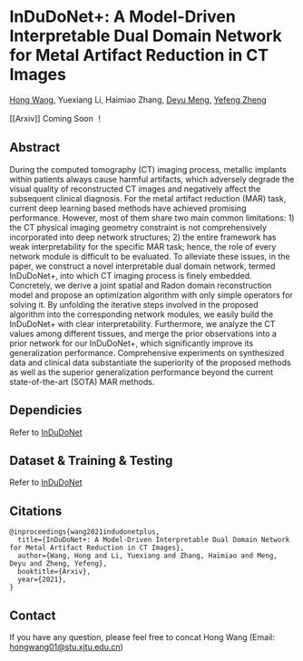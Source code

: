 # InDuDoNet+: A Model-Driven Interpretable Dual Domain Network for Metal Artifact Reduction in CT Images
[Hong Wang](https://hongwang01.github.io/), Yuexiang Li, Haimiao Zhang, [Deyu Meng](http://gr.xjtu.edu.cn/web/dymeng), [Yefeng Zheng](https://sites.google.com/site/yefengzheng/)

[[Arxiv]] Coming Soon ！

## Abstract
During the computed tomography (CT) imaging process, metallic implants within patients always cause harmful artifacts, which adversely degrade the visual quality of reconstructed CT images and negatively affect the subsequent clinical diagnosis. For the metal artifact reduction (MAR) task, current deep learning based methods have achieved promising performance. However, most of them share two main common limitations: 1) the CT physical imaging geometry constraint is not comprehensively incorporated into deep network structures; 2) the entire framework has weak interpretability for the specific MAR task; hence, the role of every network module is difficult to be evaluated. To alleviate these issues, in the paper, we construct a novel interpretable dual domain network, termed InDuDoNet+,  into which CT imaging process is finely embedded. Concretely, we derive a joint spatial and Radon domain reconstruction model and propose an optimization algorithm with only simple operators for solving it. By unfolding the iterative steps involved in the proposed algorithm into the corresponding network modules, we easily build the InDuDoNet+ with clear interpretability. Furthermore, we analyze the CT values among different tissues, and merge the prior observations into a prior network for our InDuDoNet+, which significantly improve its generalization performance. Comprehensive experiments on synthesized data and clinical data substantiate the superiority of the proposed methods as well as the superior generalization performance beyond the current state-of-the-art (SOTA) MAR methods.

## Dependicies 
Refer to [InDuDoNet](https://github.com/hongwang01/InDuDoNet)

## Dataset & Training & Testing
Refer to [InDuDoNet](https://github.com/hongwang01/InDuDoNet)


## Citations

```
@inproceedings{wang2021indudonetplus,
  title={InDuDoNet+: A Model-Driven Interpretable Dual Domain Network for Metal Artifact Reduction in CT Images},
  author={Wang, Hong and Li, Yuexiang and Zhang, Haimiao and Meng, Deyu and Zheng, Yefeng},
  booktitle={Arxiv},
  year={2021},
}
```

## Contact
If you have any question, please feel free to concat Hong Wang (Email: hongwang01@stu.xjtu.edu.cn)
